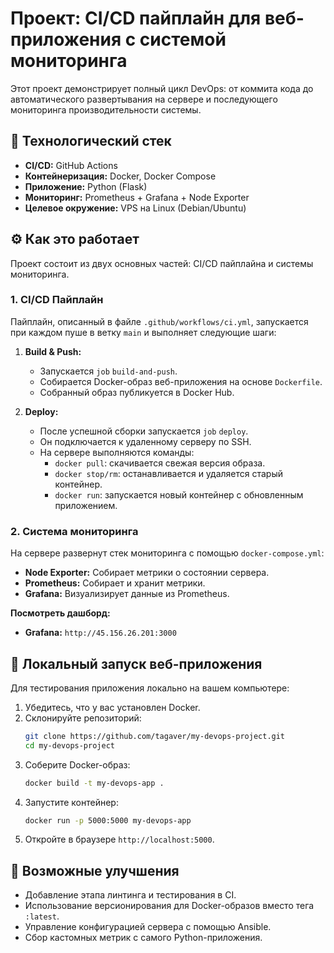 # Проект: CI/CD пайплайн для веб-приложения с системой мониторинга

Этот проект демонстрирует полный цикл DevOps: от коммита кода до автоматического развертывания на сервере и последующего мониторинга производительности системы.

## 🚀 Технологический стек

*   **CI/CD:** GitHub Actions
*   **Контейнеризация:** Docker, Docker Compose
*   **Приложение:** Python (Flask)
*   **Мониторинг:** Prometheus + Grafana + Node Exporter
*   **Целевое окружение:** VPS на Linux (Debian/Ubuntu)

## ⚙️ Как это работает

Проект состоит из двух основных частей: CI/CD пайплайна и системы мониторинга.

### 1. CI/CD Пайплайн

Пайплайн, описанный в файле `.github/workflows/ci.yml`, запускается при каждом пуше в ветку `main` и выполняет следующие шаги:

1.  **Build & Push:**
    *   Запускается `job` `build-and-push`.
    *   Собирается Docker-образ веб-приложения на основе `Dockerfile`.
    *   Собранный образ публикуется в Docker Hub.

2.  **Deploy:**
    *   После успешной сборки запускается `job` `deploy`.
    *   Он подключается к удаленному серверу по SSH.
    *   На сервере выполняются команды:
        *   `docker pull`: скачивается свежая версия образа.
        *   `docker stop/rm`: останавливается и удаляется старый контейнер.
        *   `docker run`: запускается новый контейнер с обновленным приложением.

### 2. Система мониторинга

На сервере развернут стек мониторинга с помощью `docker-compose.yml`:
*   **Node Exporter:** Собирает метрики о состоянии сервера.
*   **Prometheus:** Собирает и хранит метрики.
*   **Grafana:** Визуализирует данные из Prometheus.

**Посмотреть дашборд:**
*   **Grafana:** `http://45.156.26.201:3000`

## 🔧 Локальный запуск веб-приложения

Для тестирования приложения локально на вашем компьютере:

1.  Убедитесь, что у вас установлен Docker.
2.  Склонируйте репозиторий:
    ```bash
    git clone https://github.com/tagaver/my-devops-project.git
    cd my-devops-project
    ```
3.  Соберите Docker-образ:
    ```bash
    docker build -t my-devops-app .
    ```
4.  Запустите контейнер:
    ```bash
    docker run -p 5000:5000 my-devops-app
    ```
5.  Откройте в браузере `http://localhost:5000`.

## 📖 Возможные улучшения

*   Добавление этапа линтинга и тестирования в CI.
*   Использование версионирования для Docker-образов вместо тега `:latest`.
*   Управление конфигурацией сервера с помощью Ansible.
*   Сбор кастомных метрик с самого Python-приложения.